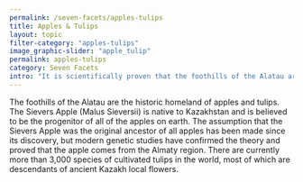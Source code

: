 ```yaml
---
permalink: /seven-facets/apples-tulips
title: Apples & Tulips
layout: topic
filter-category: "apples-tulips"
image_graphic-slider: "apple_tulip"
permalink: apples-tulips
category: Seven Facets
intro: "It is scientifically proven that the foothills of the Alatau are the “historic homeland” of apples and tulips. It is from here that these modest, but significant for the whole world plants gradually spread to all countries. And now Kazakhstan is the keeper of the progenitor of all the Earth’s apple trees."
---
```

The foothills of the Alatau are the historic homeland of apples and tulips. The Sievers Apple (Malus Sieversii) is native to Kazakhstan and is believed to be the progenitor of all of the apples on earth. The assumption that the Sievers Apple was the original ancestor of all apples has been made since its discovery, but modern genetic studies have confirmed the theory and proved that the apple comes from the Almaty region. There are currently more than 3,000 species of cultivated tulips in the world, most of which are descendants of ancient Kazakh local flowers.
